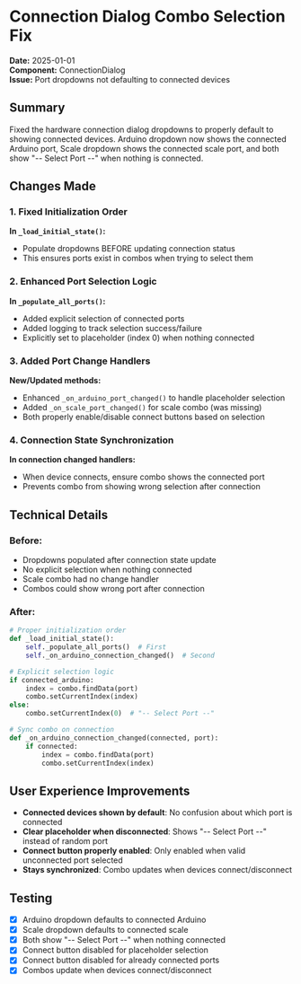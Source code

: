 # Connection Dialog Combo Selection Fix

**Date:** 2025-01-01  
**Component:** ConnectionDialog  
**Issue:** Port dropdowns not defaulting to connected devices

## Summary

Fixed the hardware connection dialog dropdowns to properly default to showing connected devices. Arduino dropdown now shows the connected Arduino port, Scale dropdown shows the connected scale port, and both show "-- Select Port --" when nothing is connected.

## Changes Made

### 1. Fixed Initialization Order

**In `_load_initial_state()`:**
- Populate dropdowns BEFORE updating connection status
- This ensures ports exist in combos when trying to select them

### 2. Enhanced Port Selection Logic

**In `_populate_all_ports()`:**
- Added explicit selection of connected ports
- Added logging to track selection success/failure
- Explicitly set to placeholder (index 0) when nothing connected

### 3. Added Port Change Handlers

**New/Updated methods:**
- Enhanced `_on_arduino_port_changed()` to handle placeholder selection
- Added `_on_scale_port_changed()` for scale combo (was missing)
- Both properly enable/disable connect buttons based on selection

### 4. Connection State Synchronization

**In connection changed handlers:**
- When device connects, ensure combo shows the connected port
- Prevents combo from showing wrong selection after connection

## Technical Details

### Before:
- Dropdowns populated after connection state update
- No explicit selection when nothing connected
- Scale combo had no change handler
- Combos could show wrong port after connection

### After:
```python
# Proper initialization order
def _load_initial_state():
    self._populate_all_ports()  # First
    self._on_arduino_connection_changed()  # Second

# Explicit selection logic
if connected_arduino:
    index = combo.findData(port)
    combo.setCurrentIndex(index)
else:
    combo.setCurrentIndex(0)  # "-- Select Port --"

# Sync combo on connection
def _on_arduino_connection_changed(connected, port):
    if connected:
        index = combo.findData(port)
        combo.setCurrentIndex(index)
```

## User Experience Improvements

- **Connected devices shown by default**: No confusion about which port is connected
- **Clear placeholder when disconnected**: Shows "-- Select Port --" instead of random port
- **Connect button properly enabled**: Only enabled when valid unconnected port selected
- **Stays synchronized**: Combo updates when devices connect/disconnect

## Testing

- [x] Arduino dropdown defaults to connected Arduino
- [x] Scale dropdown defaults to connected scale
- [x] Both show "-- Select Port --" when nothing connected
- [x] Connect button disabled for placeholder selection
- [x] Connect button disabled for already connected ports
- [x] Combos update when devices connect/disconnect